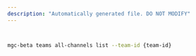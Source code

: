 ```yaml
---
description: "Automatically generated file. DO NOT MODIFY"
---
```


```bash


mgc-beta teams all-channels list --team-id {team-id}

```